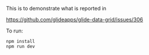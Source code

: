 This is to demonstrate what is reported in

https://github.com/glideapps/glide-data-grid/issues/306

To run:
```
npm install
npm run dev
```